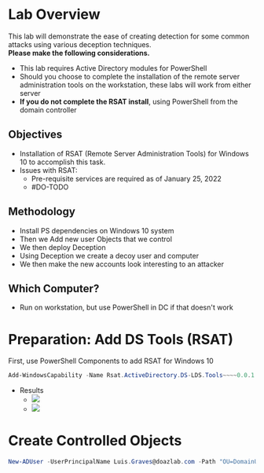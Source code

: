 # Lab Overview
This lab will demonstrate the ease of creating detection for some common attacks using various deception techniques.  
**Please make the following considerations.**  
- This lab requires Active Directory modules for PowerShell  
- Should you choose to complete the installation of the remote server administration tools on the workstation, these labs will work from either server  
- **If you do not complete the RSAT install**, using PowerShell from the domain controller
## Objectives
- Installation of RSAT (Remote Server Administration Tools) for Windows 10 to accomplish this task.  
- Issues with RSAT:
	- Pre-requisite services are required as of January 25, 2022
	- #DO-TODO
## Methodology
- Install PS dependencies on Windows 10 system
- Then we Add new user Objects that we control
- We then deploy Deception
- Using Deception we create a decoy user and computer
- We then make the new accounts look interesting to an attacker
## Which Computer?
- Run on workstation, but use PowerShell in DC if that doesn't work
# Preparation: Add DS Tools (RSAT)
First, use PowerShell Components to add RSAT for Windows 10
```powershell
Add-WindowsCapability -Name Rsat.ActiveDirectory.DS-LDS.Tools~~~~0.0.1.0 -Online
```

- Results
	- ![](IMG-20231118203854173.png)
	- ![](IMG-20231118212605622.png)

# Create Controlled Objects
```powershell
New-ADUser -UserPrincipalName Luis.Graves@doazlab.com -Path "OU=DomainUsers,dc=doazlab,DC=com" -GivenName "Luis" -Surname "Graves" -Enabled 1 -Name "Luis.Graves" -desc "Accounting Controller" -office "Accounting" -title "Controller" -company "DevLabs" -AccountPassword (ConvertTo-SecureString "Password1!" -AsPlainText -Force) -Credential $Cred
```